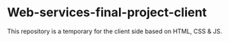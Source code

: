 # Web-services-final-project-client
This repository is a temporary for the client side based on HTML, CSS &amp; JS.
